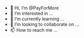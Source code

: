 - 👋 Hi, I’m @PayForMore
- 👀 I’m interested in ...
- 🌱 I’m currently learning ...
- 💞️ I’m looking to collaborate on ...
- 📫 How to reach me ...

<!---
PayForMore/PayForMore is a ✨ special ✨ repository because its `README.md` (this file) appears on your GitHub profile.
You can click the Preview link to take a look at your changes.
--->

